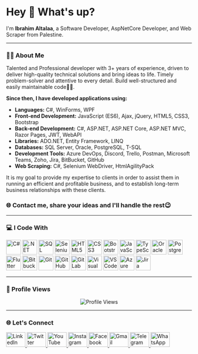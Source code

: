 <!---
ibrahimtalaa04/ibrahimtalaa04 is a ✨ special ✨ repository because its `README.md` (this file) appears on your GitHub profile.
You can click the Preview link to take a look at your changes.
--->

<h1 align="left">Hey 👋 What's up?</h1>

<p align="left">I'm <strong>Ibrahim Altalaa</strong>, a Software Developer, AspNetCore Developer, and Web Scraper from Palestine.</p>

---

### 🧑‍💻 About Me
Talented and Professional developer with 3+ years of experience, driven to deliver high-quality technical solutions and bring ideas to life. Timely problem-solver and attentive to every detail. Build well-structured and easily maintainable code👌🏼.

**Since then, I have developed applications using:**

- **Languages:** C#, WinForms, WPF
- **Front-end Development:** JavaScript (ES6), Ajax, jQuery, HTML5, CSS3, Bootstrap
- **Back-end Development:** C#, ASP.NET, ASP.NET Core, ASP.NET MVC, Razor Pages, JWT, WebAPI
- **Libraries:** ADO.NET, Entity Framework, LINQ
- **Databases:** SQL Server, Oracle, PostgreSQL, T-SQL
- **Development Tools:** Azure DevOps, Discord, Trello, Postman, Microsoft Teams, Zoho, Jira, BitBucket, GitHub
- **Web Scraping:** C#, Selenium WebDriver, HtmlAgilityPack

It is my goal to provide my expertise to clients in order to assist them in running an efficient and profitable business, and to establish long-term business relationships with these clients.

### 🌐 Contact me, share your ideas and I'll handle the rest😉


---

### 💻 I Code With

<div align="left">
  <img src="https://cdn.jsdelivr.net/gh/devicons/devicon/icons/csharp/csharp-original.svg" height="40" alt="C#" />
  <img src="https://cdn.jsdelivr.net/gh/devicons/devicon/icons/dotnetcore/dotnetcore-original.svg" height="40" alt=".NET Core" />
  <img src="https://cdn.jsdelivr.net/gh/devicons/devicon/icons/microsoftsqlserver/microsoftsqlserver-plain-wordmark.svg" height="40" alt="SQL Server" />
  <img src="https://cdn.jsdelivr.net/gh/devicons/devicon/icons/selenium/selenium-original.svg" height="40" alt="Selenium" />
  <img src="https://cdn.jsdelivr.net/gh/devicons/devicon/icons/html5/html5-original-wordmark.svg" height="40" alt="HTML5" />
  <img src="https://cdn.jsdelivr.net/gh/devicons/devicon/icons/css3/css3-original.svg" height="40" alt="CSS3" />
  <img src="https://cdn.jsdelivr.net/gh/devicons/devicon/icons/bootstrap/bootstrap-original-wordmark.svg" height="40" alt="Bootstrap" />
  <img src="https://cdn.jsdelivr.net/gh/devicons/devicon/icons/javascript/javascript-original.svg" height="40" alt="JavaScript" />
  <img src="https://cdn.jsdelivr.net/gh/devicons/devicon/icons/typescript/typescript-original.svg" height="40" alt="TypeScript" />
  <img src="https://cdn.jsdelivr.net/gh/devicons/devicon/icons/oracle/oracle-original.svg" height="40" alt="Oracle" />
  <img src="https://cdn.jsdelivr.net/gh/devicons/devicon/icons/postgresql/postgresql-original-wordmark.svg" height="40" alt="PostgreSQL" />
  <img src="https://cdn.jsdelivr.net/gh/devicons/devicon/icons/flutter/flutter-original.svg" height="40" alt="Flutter" />
  <img src="https://cdn.jsdelivr.net/gh/devicons/devicon/icons/bitbucket/bitbucket-original-wordmark.svg" height="40" alt="Bitbucket" />
  <img src="https://cdn.jsdelivr.net/gh/devicons/devicon/icons/git/git-original-wordmark.svg" height="40" alt="Git" />
  <img src="https://cdn.jsdelivr.net/gh/devicons/devicon/icons/github/github-original-wordmark.svg" height="40" alt="GitHub" />
  <img src="https://cdn.jsdelivr.net/gh/devicons/devicon/icons/gitlab/gitlab-original-wordmark.svg" height="40" alt="GitLab" />
  <img src="https://cdn.jsdelivr.net/gh/devicons/devicon/icons/visualstudio/visualstudio-plain-wordmark.svg" height="40" alt="Visual Studio" />
  <img src="https://cdn.jsdelivr.net/gh/devicons/devicon/icons/vscode/vscode-original-wordmark.svg" height="40" alt="VS Code" />
  <img src="https://cdn.jsdelivr.net/gh/devicons/devicon/icons/azure/azure-original.svg" height="40" alt="Azure" />
  <img src="https://cdn.jsdelivr.net/gh/devicons/devicon/icons/jira/jira-original.svg" height="40" alt="Jira" />
</div>

---

### 👀 Profile Views
<div align="center">
  <img src="https://profile-counter.glitch.me/ibrahimtalaa04/count.svg?" alt="Profile Views" />
</div>

---

### 🌐 Let's Connect

<div align="left">
  <a href="https://www.linkedin.com/in/ibrahimtalaa04" target="_blank">
    <img src="https://raw.githubusercontent.com/maurodesouza/profile-readme-generator/master/src/assets/icons/social/linkedin/default.svg" width="52" height="40" alt="LinkedIn" />
  </a>
  <a href="https://twitter.com/ibrahimtalaa04" target="_blank">
    <img src="https://raw.githubusercontent.com/maurodesouza/profile-readme-generator/master/src/assets/icons/social/twitter/default.svg" width="52" height="40" alt="Twitter" />
  </a>
  <a href="https://www.youtube.com/channel/UCZF7zHI4wOTHzZgLDIT3JTg" target="_blank">
    <img src="https://raw.githubusercontent.com/maurodesouza/profile-readme-generator/master/src/assets/icons/social/youtube/default.svg" width="52" height="40" alt="YouTube" />
  </a>
  <a href="https://www.instagram.com/ibrahimtalaa04/" target="_blank">
    <img src="https://raw.githubusercontent.com/maurodesouza/profile-readme-generator/master/src/assets/icons/social/instagram/default.svg" width="52" height="40" alt="Instagram" />
  </a>
  <a href="https://facebook.com/ibrahimtalaa04/" target="_blank">
    <img src="https://raw.githubusercontent.com/maurodesouza/profile-readme-generator/master/src/assets/icons/social/facebook/default.svg" width="52" height="40" alt="Facebook" />
  </a>
  <a href="mailto:ibrahimtalaa04@gmail.com" target="_blank">
    <img src="https://raw.githubusercontent.com/maurodesouza/profile-readme-generator/master/src/assets/icons/social/gmail/default.svg" width="52" height="40" alt="Gmail" />
  </a>
  <a href="https://t.me/ibrahimtalaa04" target="_blank">
    <img src="https://raw.githubusercontent.com/maurodesouza/profile-readme-generator/master/src/assets/icons/social/telegram/default.svg" width="52" height="40" alt="Telegram" />
  </a>
  <a href="https://wa.me/+970568697964" target="_blank">
    <img src="https://raw.githubusercontent.com/maurodesouza/profile-readme-generator/master/src/assets/icons/social/whatsapp/default.svg" width="52" height="40" alt="WhatsApp" />
  </a>
</div>
